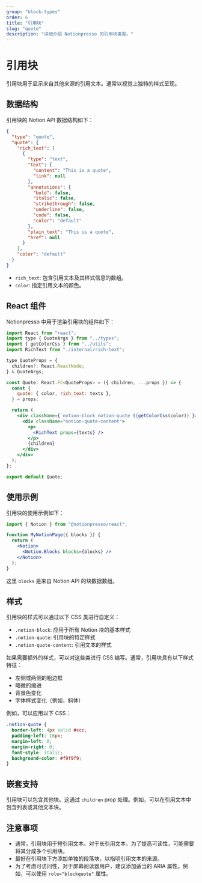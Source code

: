 ```yaml
---
group: "block-types"
order: 6
title: "引用块"
slug: "quote"
description: "详细介绍 Notionpresso 的引用块类型。"
---
```


# 引用块

引用块用于显示来自其他来源的引用文本。通常以视觉上独特的样式呈现。

## 数据结构

引用块的 Notion API 数据结构如下：

```json
{
  "type": "quote",
  "quote": {
    "rich_text": [
      {
        "type": "text",
        "text": {
          "content": "This is a quote",
          "link": null
        },
        "annotations": {
          "bold": false,
          "italic": false,
          "strikethrough": false,
          "underline": false,
          "code": false,
          "color": "default"
        },
        "plain_text": "This is a quote",
        "href": null
      }
    ],
    "color": "default"
  }
}
```

- `rich_text`: 包含引用文本及其样式信息的数组。
- `color`: 指定引用文本的颜色。

## React 组件

Notionpresso 中用于渲染引用块的组件如下：

```jsx
import React from "react";
import type { QuoteArgs } from "../types";
import { getColorCss } from "../utils";
import RichText from "./internal/rich-text";

type QuoteProps = {
  children?: React.ReactNode;
} & QuoteArgs;

const Quote: React.FC<QuoteProps> = ({ children, ...props }) => {
  const {
    quote: { color, rich_text: texts },
  } = props;

  return (
    <div className={`notion-block notion-quote ${getColorCss(color)}`}>
      <div className="notion-quote-content">
        <p>
          <RichText props={texts} />
        </p>
        {children}
      </div>
    </div>
  );
};

export default Quote;
```

## 使用示例

引用块的使用示例如下：

```jsx
import { Notion } from "@notionpresso/react";

function MyNotionPage({ blocks }) {
  return (
    <Notion>
      <Notion.Blocks blocks={blocks} />
    </Notion>
  );
}
```

这里 `blocks` 是来自 Notion API 的块数据数组。

## 样式

引用块的样式可以通过以下 CSS 类进行自定义：

- `.notion-block`: 应用于所有 Notion 块的基本样式
- `.notion-quote`: 引用块的特定样式
- `.notion-quote-content`: 引用文本的样式

如果需要额外的样式，可以对这些类进行 CSS 编写。通常，引用块具有以下样式特征：

- 左侧或两侧的粗边框
- 略微的缩进
- 背景色变化
- 字体样式变化（例如，斜体）

例如，可以应用以下 CSS：

```css
.notion-quote {
  border-left: 4px solid #ccc;
  padding-left: 16px;
  margin-left: 0;
  margin-right: 0;
  font-style: italic;
  background-color: #f9f9f9;
}
```

## 嵌套支持

引用块可以包含其他块。这通过 `children` prop 处理。例如，可以在引用文本中包含列表或其他文本块。

## 注意事项

- 通常，引用块用于短引用文本。对于长引用文本，为了提高可读性，可能需要将其分成多个引用块。
- 最好在引用块下方添加单独的段落块，以指明引用文本的来源。
- 为了考虑可访问性，对于屏幕阅读器用户，建议添加适当的 ARIA 属性。例如，可以使用 `role="blockquote"` 属性。
